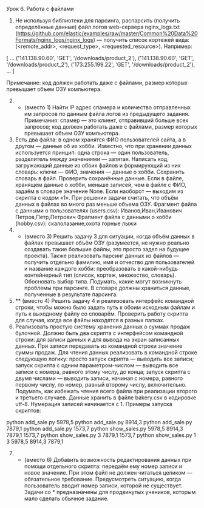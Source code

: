 Урок 6. Работа с файлами
1. Не используя библиотеки для парсинга, распарсить (получить определённые данные) файл логов web-сервера nginx_logs.txt
(https://github.com/elastic/examples/raw/master/Common%20Data%20Formats/nginx_logs/nginx_logs) — получить список кортежей вида: (<remote_addr>, <request_type>, <requested_resource>). Например:

[
...
('141.138.90.60', 'GET', '/downloads/product_2'),
('141.138.90.60', 'GET', '/downloads/product_2'),
('173.255.199.22', 'GET', '/downloads/product_2'),
...
]

Примечание: код должен работать даже с файлами, размер которых превышает объем ОЗУ компьютера.

2. * (вместо 1) Найти IP адрес спамера и количество отправленных им запросов по данным файла логов из предыдущего задания.
Примечания: спамер — это клиент, отправивший больше всех запросов; код должен работать даже с файлами, размер которых превышает объем ОЗУ компьютера.
3. Есть два файла: в одном хранятся ФИО пользователей сайта, а в другом — данные об их хобби. Известно, что при хранении данных используется принцип: одна строка — один пользователь, разделитель между значениями — запятая. Написать код, загружающий данные из обоих файлов и формирующий из них словарь: ключи — ФИО, значения — данные о хобби. Сохранить словарь в файл. Проверить сохранённые данные. Если в файле, хранящем данные о хобби, меньше записей, чем в файле с ФИО, задаём в словаре значение None. Если наоборот — выходим из скрипта с кодом «1». При решении задачи считать, что объём данных в файлах во много раз меньше объема ОЗУ.
Фрагмент файла с данными о пользователях (users.csv):
Иванов,Иван,Иванович
Петров,Петр,Петрович
Фрагмент файла с данными о хобби (hobby.csv):
скалолазание,охота
горные лыжи
4. * (вместо 3) Решить задачу 3 для ситуации, когда объём данных в файлах превышает объём ОЗУ (разумеется, не нужно реально создавать такие большие файлы, это просто задел на будущее проекта). Также реализовать парсинг данных из файлов — получить отдельно фамилию, имя и отчество для пользователей и название каждого хобби: преобразовать в какой-нибудь контейнерный тип (список, кортеж, множество, словарь). Обосновать выбор типа. Подумать, какие могут возникнуть проблемы при парсинге. В словаре должны храниться данные, полученные в результате парсинга.
5. ** (вместо 4) Решить задачу 4 и реализовать интерфейс командной строки, чтобы можно было задать путь к обоим исходным файлам и путь к выходному файлу со словарём. Проверить работу скрипта для случая, когда все файлы находятся в разных папках.
6. Реализовать простую систему хранения данных о суммах продаж булочной. Должно быть два скрипта с интерфейсом командной строки: для записи данных и для вывода на экран записанных данных. При записи передавать из командной строки значение суммы продаж. Для чтения данных реализовать в командной строке следующую логику:
просто запуск скрипта — выводить все записи;
запуск скрипта с одним параметром-числом — выводить все записи с номера, равного этому числу, до конца;
запуск скрипта с двумя числами — выводить записи, начиная с номера, равного первому числу, по номер, равный второму числу, включительно.
Подумать, как избежать чтения всего файла при реализации второго и третьего случаев.
Данные хранить в файле bakery.csv в кодировке utf-8. Нумерация записей начинается с 1. Примеры запуска скриптов:

python add_sale.py 5978,5
python add_sale.py 8914,3
python add_sale.py 7879,1
python add_sale.py 1573,7
python show_sales.py
5978,5
8914,3
7879,1
1573,7
python show_sales.py 3
7879,1
1573,7
python show_sales.py 1 3
5978,5
8914,3
7879,1

7. * (вместо 6) Добавить возможность редактирования данных при помощи отдельного скрипта: передаём ему номер записи и новое значение. При этом файл не должен читаться целиком — обязательное требование. Предусмотреть ситуацию, когда пользователь вводит номер записи, которой не существует.
Задачи со * предназначены для продвинутых учеников, которым мало сделать обычное задание.
